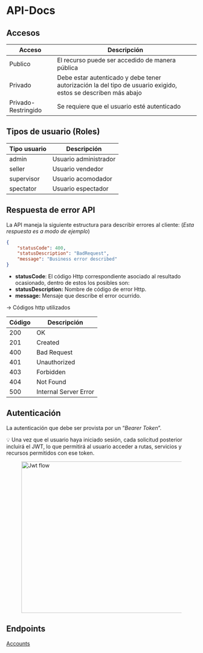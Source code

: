 # API-Docs

## Accesos

| Acceso | Descripción |
| --- | --- |
| Publico  | El recurso puede ser accedido de manera pública |
| Privado | Debe estar autenticado y debe tener autorización la del tipo de usuario exigido, estos se describen más abajo |
| Privado-Restringido | Se requiere que el usuario esté autenticado |

## Tipos de usuario (Roles)

| Tipo usuario | Descripción |
| --- | --- |
| admin | Usuario administrador |
| seller | Usuario vendedor |
| supervisor | Usuario acomodador |
| spectator | Usuario espectador |

## Respuesta de error API

La API maneja la siguiente estructura para describir errores al cliente: (*Esta respuesta es a modo de ejemplo*)

```json
{
    "statusCode": 400,
    "statusDescription": "BadRequest",
    "message": "Business error described"
}
```

- **statusCode**: El código Http correspondiente asociado al resultado ocasionado, dentro de estos los posibles son:
- **statusDescription:** Nombre de código de error Http.
- **message:** Mensaje que describe el error ocurrido.

→ Códigos http utilizados

| Código | Descripción |
| --- | --- |
| 200 | OK |
| 201 | Created |
| 400 | Bad Request |
| 401 | Unauthorized |
| 403 | Forbidden |
| 404 | Not Found |
| 500 | Internal Server Error |

## **Autenticación**

La autenticación que debe ser provista por un “*Bearer Token*”.

<aside>
💡 Una vez que el usuario haya iniciado sesión, cada solicitud posterior incluirá el JWT, lo que permitirá al usuario acceder a rutas, servicios y recursos permitidos con ese token.

</aside>

<figure>
    <img src="Documentaci%C3%B3n/Markdown/JwtFlow.png" width="600" height="400"
         alt="Jwt flow">
</figure>

## Endpoints

[Accounts](Documentaci%C3%B3n/Markdown/Accounts.md)


